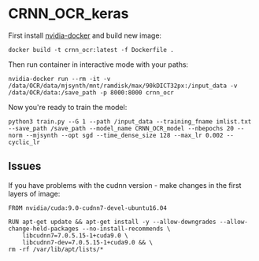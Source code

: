 # CRNN_OCR_keras

First install [nvidia-docker](https://github.com/NVIDIA/nvidia-docker) and build new image:
```
docker build -t crnn_ocr:latest -f Dockerfile .
```

Then run container in interactive mode with your paths:
```
nvidia-docker run --rm -it -v /data/OCR/data/mjsynth/mnt/ramdisk/max/90kDICT32px:/input_data -v /data/OCR/data:/save_path -p 8000:8000 crnn_ocr
```

Now you're ready to train the model:
```
python3 train.py --G 1 --path /input_data --training_fname imlist.txt --save_path /save_path --model_name CRNN_OCR_model --nbepochs 20 --norm --mjsynth --opt sgd --time_dense_size 128 --max_lr 0.002 --cyclic_lr
```

## Issues

If you have problems with the cudnn version - make changes in the first layers of image:
```
FROM nvidia/cuda:9.0-cudnn7-devel-ubuntu16.04

RUN apt-get update && apt-get install -y --allow-downgrades --allow-change-held-packages --no-install-recommends \
    libcudnn7=7.0.5.15-1+cuda9.0 \
    libcudnn7-dev=7.0.5.15-1+cuda9.0 && \
rm -rf /var/lib/apt/lists/*
```
